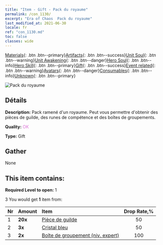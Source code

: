 ```yaml
---
title: "Item - Gift - Pack du royaume"
permalink: /con_1130/
excerpt: "Era of Chaos  Pack du royaume"
last_modified_at: 2021-06-30
locale: fr
ref: "con_1130.md"
toc: false
classes: wide
---
```

 [Materials](/ItemsFR/){: .btn .btn--primary}[Artifacts](/ItemsFR/Artifacts/){: .btn .btn--success}[Unit Soul](/ItemsFR/UnitSoul/){: .btn .btn--warning}[Unit Awakening](/ItemsFR/UnitAwakening/){: .btn .btn--danger}[Hero Soul](/ItemsFR/HeroSoul/){: .btn .btn--info}[Hero Skill](/ItemsFR/HeroSkill/){: .btn .btn--primary}[Gift](/ItemsFR/Gift/){: .btn .btn--success}[Event related](/ItemsFR/Events/){: .btn .btn--warning}[Avatars](/ItemsFR/Avatars/){: .btn .btn--danger}[Consumables](/ItemsFR/Consumables/){: .btn .btn--info}[Unknown](/ItemsFR/Unknown/){: .btn .btn--primary}

 ![Pack du royaume](/images/t/i_907002.png)

## Détails
 **Description:** Pack ramené d'un royaume. Peut vous permettre d'obtenir des pièces de guilde, des runes de compétence et des boîtes de groupements.

 **Quality:** <span style="color: #DA70D6">OK</span>

 **Type:** Gift

## Gather

  None

## This item contains:

 **Required Level to open:** 1

 3 You would get **1** item  from:

  | Nr | Amount |     Item    | Drop Rate,% |
  |:---|:-------|:------------|:---------:|
  | 1 |  **20x** | [Pièce de guilde](/ItemsFR/con_896/) | 50 | 
  | 2 |  **3x** | [Cristal bleu](/ItemsFR/con_716/) | 50 | 
  | 3 |  **2x** | [Boîte de groupement (niv. expert)](/ItemsFR/con_760/) | 100 | 
